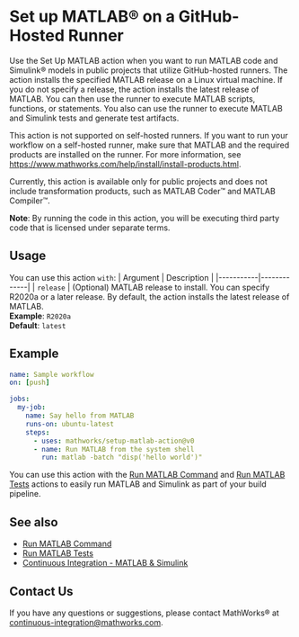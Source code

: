 # Set up MATLAB® on a GitHub-Hosted Runner

Use the Set Up MATLAB action when you want to run MATLAB code and Simulink®
models in public projects that utilize GitHub-hosted runners. The action
installs the specified MATLAB release on a Linux virtual machine. If you do not
specify a release, the action installs the latest release of MATLAB. You can
then use the runner to execute MATLAB scripts, functions, or statements. You
also can use the runner to execute MATLAB and Simulink tests and generate test
artifacts.

This action is not supported on self-hosted runners. If you want to run your
workflow on a self-hosted runner, make sure that MATLAB and the required
products are installed on the runner. For more information, see
https://www.mathworks.com/help/install/install-products.html.

Currently, this action is available only for public projects and does not
include transformation products, such as MATLAB Coder™ and MATLAB Compiler™.

**Note**: By running the code in this action, you will be executing third party
code that is licensed under separate terms.

## Usage

You can use this action `with`:
| Argument  | Description |
|-----------|-------------|
| `release` | (Optional) MATLAB release to install. You can specify R2020a or a later release. By default, the action installs the latest release of MATLAB. <br/> **Example**: `R2020a` <br/> **Default**: `latest`

## Example

```yaml
name: Sample workflow
on: [push]

jobs:
  my-job:
    name: Say hello from MATLAB
    runs-on: ubuntu-latest
    steps:
      - uses: mathworks/setup-matlab-action@v0
      - name: Run MATLAB from the system shell
        run: matlab -batch "disp('hello world')"
```

You can use this action with the [Run MATLAB Command](https://github.com/mathworks/run-matlab-command-action/) and [Run MATLAB Tests](https://github.com/mathworks/run-matlab-tests-action/) actions to easily run MATLAB and Simulink as part of your build pipeline.

## See also
- [Run MATLAB Command](https://github.com/mathworks/run-matlab-command-action/)
- [Run MATLAB Tests](https://github.com/mathworks/run-matlab-tests-action/)
- [Continuous Integration - MATLAB & Simulink](https://www.mathworks.com/solutions/continuous-integration.html)

## Contact Us
If you have any questions or suggestions, please contact MathWorks® at continuous-integration@mathworks.com.
